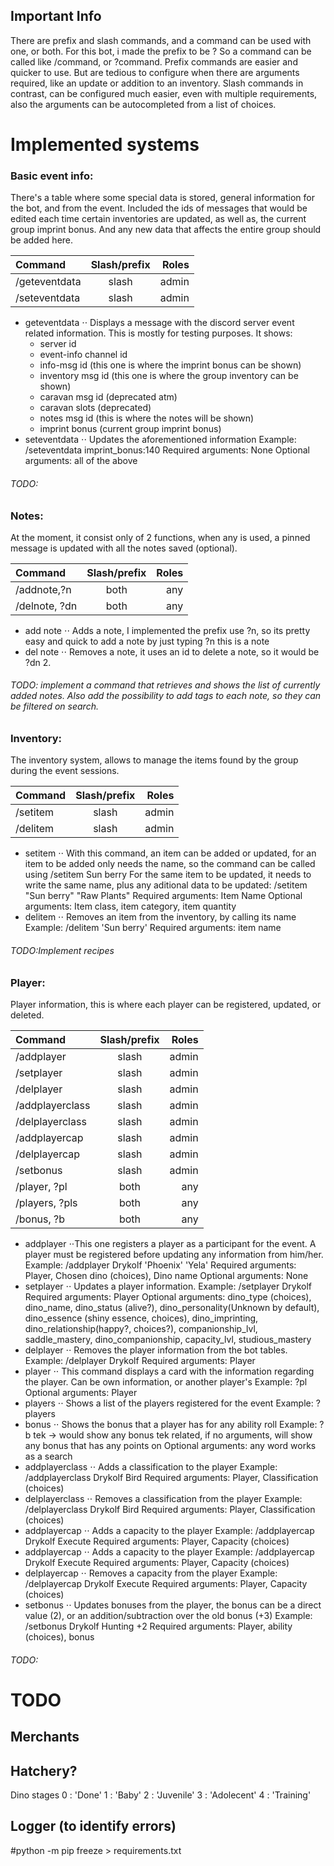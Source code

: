 ## Important Info

There are prefix and slash commands, and a command can be used with one, or both. For this bot, i made the prefix to be ?
So a command can be called like /command, or ?command.
Prefix commands are easier and quicker to use. But are tedious to configure when there are arguments required, like an update or addition to an inventory.
Slash commands in contrast, can be configured much easier, even with multiple requirements, also the arguments can be autocompleted from a list of choices.

# Implemented systems

### Basic event info:

There's a table where some special data is stored, general information for the bot, and from the event. Included the ids of messages that would be edited each time certain inventories are updated, as well as, the current group imprint bonus. And any new data that affects the entire group should be added here.

| Command       | Slash/prefix | Roles |
| :------------ | :----------: | ----: |
| /geteventdata |    slash     | admin |
| /seteventdata |    slash     | admin |

- geteventdata
  ⋅⋅ Displays a message with the discord server event related information. This is mostly for testing purposes.
  It shows:
  - server id
  - event-info channel id
  - info-msg id (this one is where the imprint bonus can be shown)
  - inventory msg id (this one is where the group inventory can be shown)
  - caravan msg id (deprecated atm)
  - caravan slots (deprecated)
  - notes msg id (this is where the notes will be shown)
  - imprint bonus (current group imprint bonus)
- seteventdata
  ⋅⋅ Updates the aforementioned information
  Example: /seteventdata imprint_bonus:140
  Required arguments: None
  Optional arguments: all of the above

###### TODO:

### Notes:

At the moment, it consist only of 2 functions, when any is used, a pinned message is updated with all the notes saved (optional).

| Command       | Slash/prefix | Roles |
| :------------ | :----------: | ----: |
| /addnote,?n   |     both     |   any |
| /delnote, ?dn |     both     |   any |

- add note
  ⋅⋅ Adds a note, I implemented the prefix use ?n, so its pretty easy and quick to add a note by just typing ?n this is a note
- del note
  ⋅⋅ Removes a note, it uses an id to delete a note, so it would be ?dn 2.

###### TODO: implement a command that retrieves and shows the list of currently added notes. Also add the possibility to add tags to each note, so they can be filtered on search.

### Inventory:

The inventory system, allows to manage the items found by the group during the event sessions.

| Command  | Slash/prefix | Roles |
| :------- | :----------: | ----: |
| /setitem |    slash     | admin |
| /delitem |    slash     | admin |

- setitem
  ⋅⋅ With this command, an item can be added or updated, for an item to be added only needs the name, so the command can be called using /setitem Sun berry
  For the same item to be updated, it needs to write the same name, plus any aditional data to be updated: /setitem "Sun berry" "Raw Plants"
  Required arguments: Item Name
  Optional arguments: Item class, item category, item quantity
- delitem
  ⋅⋅ Removes an item from the inventory, by calling its name
  Example: /delitem 'Sun berry'
  Required arguments: item name

###### TODO:Implement recipes

### Player:

Player information, this is where each player can be registered, updated, or deleted.

| Command         | Slash/prefix | Roles |
| :-------------- | :----------: | ----: |
| /addplayer      |    slash     | admin |
| /setplayer      |    slash     | admin |
| /delplayer      |    slash     | admin |
| /addplayerclass |    slash     | admin |
| /delplayerclass |    slash     | admin |
| /addplayercap   |    slash     | admin |
| /delplayercap   |    slash     | admin |
| /setbonus       |    slash     | admin |
| /player, ?pl    |     both     |   any |
| /players, ?pls  |     both     |   any |
| /bonus, ?b      |     both     |   any |

- addplayer
  ⋅⋅This one registers a player as a participant for the event. A player must be registered before updating any information from him/her.
  Example: /addplayer Drykolf 'Phoenix' 'Yela'
  Required arguments: Player, Chosen dino (choices), Dino name
  Optional arguments: None
- setplayer
  ⋅⋅ Updates a player information.
  Example: /setplayer Drykolf
  Required arguments: Player
  Optional arguments: dino_type (choices), dino_name, dino_status (alive?), dino_personality(Unknown by default), dino_essence (shiny essence, choices), dino_imprinting, dino_relationship(happy?, choices?), companionship_lvl, saddle_mastery, dino_companionship, capacity_lvl, studious_mastery
- delplayer
  ⋅⋅ Removes the player information from the bot tables.
  Example: /delplayer Drykolf
  Required arguments: Player
- player
  ⋅⋅ This command displays a card with the information regarding the player. Can be own information, or another player's
  Example: ?pl
  Optional arguments: Player
- players
  ⋅⋅ Shows a list of the players registered for the event
  Example: ?players
- bonus
  ⋅⋅ Shows the bonus that a player has for any ability roll
  Example: ?b tek -> would show any bonus tek related, if no arguments, will show any bonus that has any points on
  Optional arguments: any word works as a search
- addplayerclass
  ⋅⋅ Adds a classification to the player
  Example: /addplayerclass Drykolf Bird
  Required arguments: Player, Classification (choices)
- delplayerclass
  ⋅⋅ Removes a classification from the player
  Example: /delplayerclass Drykolf Bird
  Required arguments: Player, Classification (choices)
- addplayercap
  ⋅⋅ Adds a capacity to the player
  Example: /addplayercap Drykolf Execute
  Required arguments: Player, Capacity (choices)
- addplayercap
  ⋅⋅ Adds a capacity to the player
  Example: /addplayercap Drykolf Execute
  Required arguments: Player, Capacity (choices)
- delplayercap
  ⋅⋅ Removes a capacity from the player
  Example: /delplayercap Drykolf Execute
  Required arguments: Player, Capacity (choices)
- setbonus
  ⋅⋅ Updates bonuses from the player, the bonus can be a direct value (2), or an addition/subtraction over the old bonus (+3)
  Example: /setbonus Drykolf Hunting +2
  Required arguments: Player, ability (choices), bonus

###### TODO:

# TODO

## Merchants

## Hatchery?

Dino stages
0 : 'Done'
1 : 'Baby'
2 : 'Juvenile'
3 : 'Adolecent'
4 : 'Training'

## Logger (to identify errors)

#python -m pip freeze > requirements.txt
